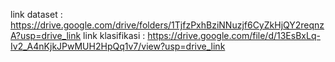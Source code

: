 link dataset : https://drive.google.com/drive/folders/1TjfzPxhBziNNuzjf6CyZkHjQY2reqnzA?usp=drive_link
link klasifikasi : https://drive.google.com/file/d/13EsBxLq-Iv2_A4nKjkJPwMUH2HpQq1v7/view?usp=drive_link
